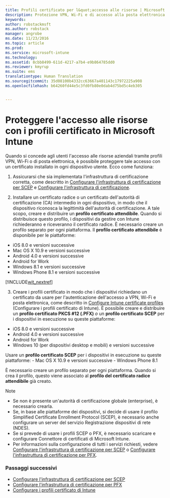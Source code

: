 ```yaml
---
title: Profili certificato per l&quot;accesso alle risorse | Microsoft Intune
description: Protezione VPN, Wi-Fi e di accesso alla posta elettronica con un certificato installato su ogni dispositivo dell&quot;utente.
keywords: 
author: robstackmsft
ms.author: robstack
manager: angrobe
ms.date: 11/23/2016
ms.topic: article
ms.prod: 
ms.service: microsoft-intune
ms.technology: 
ms.assetid: 8cbb8499-611d-4217-a7b4-e9b864785dd0
ms.reviewer: kmyrup
ms.suite: ems
translationtype: Human Translation
ms.sourcegitcommit: 35d08100b4332cc63667a401143c17972225a908
ms.openlocfilehash: b64260fd44e5c3fd0fb80e0dab4d75bd5c4eb305


---
```


# <a name="secure-resource-access-with-certificate-profiles-in-microsoft-intune"></a>Proteggere l'accesso alle risorse con i profili certificato in Microsoft Intune
Quando si concede agli utenti l'accesso alle risorse aziendali tramite profili VPN, Wi-Fi o di posta elettronica, è possibile proteggere tale accesso con un certificato installato in ogni dispositivo utente. Ecco come funziona:

1. Assicurarsi che sia implementata l'infrastruttura di certificazione corretta, come descritto in [Configurare l'infrastruttura di certificazione per SCEP](configure-certificate-infrastructure-for-scep.md) e [Configurare l'infrastruttura di certificazione](configure-certificate-infrastructure-for-pfx.md).

2. Installare un certificato radice o un certificato dell'autorità di certificazione (CA) intermedio in ogni dispositivo, in modo che il dispositivo riconosca la legittimità dell'autorità di certificazione. A tale scopo, creare e distribuire un **profilo certificato attendibile**. Quando si distribuisce questo profilo, i dispositivi da gestire con Intune richiederanno e riceveranno il certificato radice. È necessario creare un profilo separato per ogni piattaforma. Il **profilo certificato attendibile** è disponibile per le piattaforme:
 -  iOS 8.0 e versioni successive
 -  Mac OS X 10.9 e versioni successive
 -  Android 4.0 e versioni successive
 -  Android for Work
 -  Windows 8.1 e versioni successive
 -  Windows Phone 8.1 e versioni successive

[!INCLUDE[wit_nextref](../includes/afw_rollout_disclaimer.md)]

3. Creare i profili certificato in modo che i dispositivi richiedano un certificato da usare per l'autenticazione dell'accesso a VPN, Wi-Fi e posta elettronica, come descritto in [Configure Intune certificate profiles](configure-intune-certificate-profiles.md) (Configurare i profili certificato di Intune). È possibile creare e distribuire un **profilo certificato PKCS #12 (.PFX)** *o* un **profilo certificato SCEP** per i dispositivi in esecuzione su queste piattaforme:

  -  iOS 8.0 e versioni successive
  -  Android 4.0 e versioni successive
  -  Android for Work
  -  Windows 10 (per dispositivi desktop e mobili) e versioni successive

  Usare un **profilo certificato SCEP** per i dispositivi in esecuzione su queste piattaforme:
    -   Mac OS X 10.9 e versioni successive
    -   Windows Phone 8.1 

È necessario creare un profilo separato per ogni piattaforma. Quando si crea il profilo, questo viene associato al **profilo del certificato radice attendibile** già creato.

> [!NOTE]           
> - Se non è presente un'autorità di certificazione globale (enterprise), è necessario crearla.
>- Se, in base alle piattaforme dei dispositivi, si decide di usare il profilo Simplified Certificate Enrollment Protocol (SCEP), è necessario anche configurare un server del servizio Registrazione dispositivi di rete (NDES).
>-  Se si prevede di usare i profili SCEP o PFX, è necessario scaricare e configurare Connettore di certificati di Microsoft Intune.
>-  Per informazioni sulla configurazione di tutti i servizi richiesti, vedere [Configurare l'infrastruttura di certificazione per SCEP](configure-certificate-infrastructure-for-scep.md) o [Configurare l'infrastruttura di certificazione per PFX](configure-certificate-infrastructure-for-pfx.md).

### <a name="next-steps"></a>Passaggi successivi
- [Configurare l'infrastruttura di certificazione per SCEP](configure-certificate-infrastructure-for-scep.md)
- [Configurare l'infrastruttura di certificazione per PFX](configure-certificate-infrastructure-for-pfx.md)
- [Configurare i profili certificato di Intune](configure-intune-certificate-profiles.md)



<!--HONumber=Nov16_HO4-->



